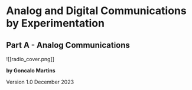 # Analog and Digital Communications by Experimentation

## Part A - Analog Communications

![[radio_cover.png]]

**by Goncalo Martins**

Version 1.0
December 2023